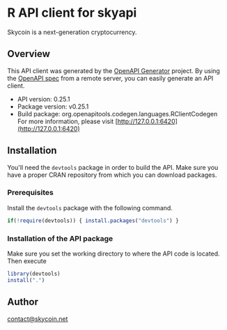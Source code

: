 # R API client for skyapi

Skycoin is a next-generation cryptocurrency.

## Overview
This API client was generated by the [OpenAPI Generator](https://openapi-generator.tech) project. By using the [OpenAPI spec](https://openapis.org) from a remote server, you can easily generate an API client.

- API version: 0.25.1
- Package version: v0.25.1
- Build package: org.openapitools.codegen.languages.RClientCodegen
For more information, please visit [http://127.0.0.1:6420](http://127.0.0.1:6420)

## Installation
You'll need the `devtools` package in order to build the API.
Make sure you have a proper CRAN repository from which you can download packages.

### Prerequisites
Install the `devtools` package with the following command.
```R
if(!require(devtools)) { install.packages("devtools") }
```

### Installation of the API package
Make sure you set the working directory to where the API code is located.
Then execute
```R
library(devtools)
install(".")
```

## Author

contact@skycoin.net

